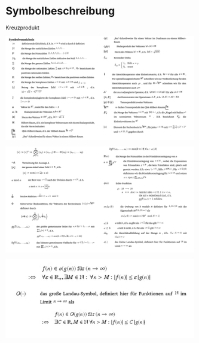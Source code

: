 # Symbolbeschreibung

Kreuzprodukt

![](<../../.gitbook/assets/grafik (27).png>)

![](<../../.gitbook/assets/grafik (49).png>)

![](<../../.gitbook/assets/grafik (40).png>)
